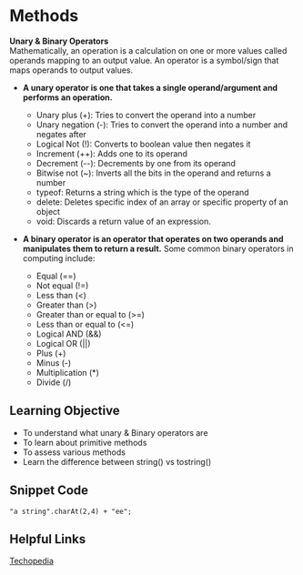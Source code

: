# Methods
**Unary & Binary Operators**  
Mathematically, an operation is a calculation on one or more values called operands mapping to an output value. An operator is a symbol/sign that maps operands to output values.  

* **A unary operator is one that takes a single operand/argument and performs an operation.**
  * Unary plus (+):	Tries to convert the operand into a number
  * Unary negation (-):	Tries to convert the operand into a number and negates after
  * Logical Not (!):	Converts to boolean value then negates it
  * Increment (++):	Adds one to its operand
  * Decrement (--):	Decrements by one from its operand
  * Bitwise not (~):	Inverts all the bits in the operand and returns a number
  * typeof:	Returns a string which is the type of the operand
  * delete:	Deletes specific index of an array or specific property of an object
  * void:	Discards a return value of an expression.

* **A binary operator is an operator that operates on two operands and manipulates them to return a result.**
Some common binary operators in computing include:
  * Equal (==)
  * Not equal (!=)
  * Less than (<)
  * Greater than (>)
  * Greater than or equal to (>=)
  * Less than or equal to (<=)
  * Logical AND (&&)
  * Logical OR (||)
  * Plus (+)
  * Minus (-)
  * Multiplication (*)
  * Divide (/)
 
 
## Learning Objective 
* To understand what unary & Binary operators are
* To learn about primitive methods
* To assess various methods
* Learn the difference between string() vs tostring()

## Snippet Code
```Javascipt
"a string".charAt(2,4) + "ee";
```
## Helpful Links
[Techopedia](https://www.techopedia.com/definition/23953/binary-operator)
